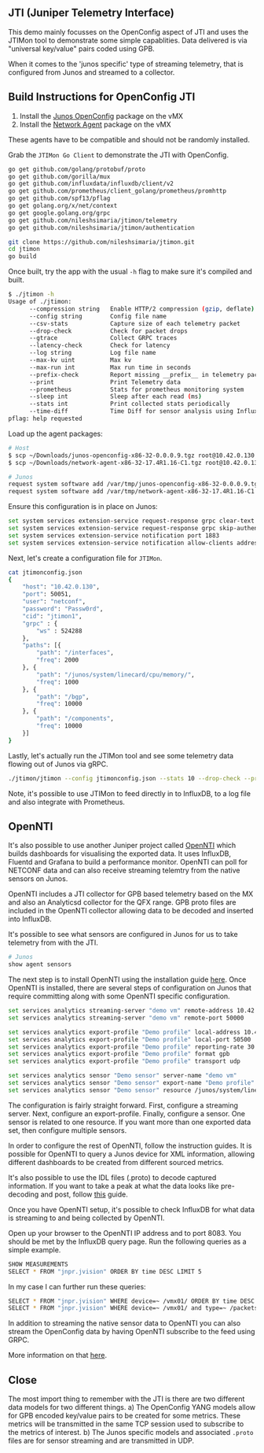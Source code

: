 ## JTI (Juniper Telemetry Interface)

This demo mainly focusses on the OpenConfig aspect of JTI and uses the JTIMon tool to demonstrate some simple capablities. Data delivered is via "universal key/value" pairs coded using GPB.

When it comes to the 'junos specific' type of streaming telemetry, that is configured from Junos and streamed to a collector.

## Build Instructions for OpenConfig JTI

1.	Install the [Junos OpenConfig](https://www.juniper.net/support/downloads/?p=openconfig#sw) package on the vMX
2.	Install the [Network Agent](https://www.juniper.net/support/downloads/?p=mx960#sw) package on the vMX

These agents have to be compatible and should not be randomly installed.

Grab the `JTIMon Go Client` to demonstrate the JTI with OpenConfig.

```bash
go get github.com/golang/protobuf/proto
go get github.com/gorilla/mux
go get github.com/influxdata/influxdb/client/v2
go get github.com/prometheus/client_golang/prometheus/promhttp
go get github.com/spf13/pflag
go get golang.org/x/net/context
go get google.golang.org/grpc
go get github.com/nileshsimaria/jtimon/telemetry
go get github.com/nileshsimaria/jtimon/authentication

git clone https://github.com/nileshsimaria/jtimon.git
cd jtimon
go build
```

Once built, try the app with the usual `-h` flag to make sure it's compiled and built.

```bash
$ ./jtimon -h
Usage of ./jtimon:
      --compression string   Enable HTTP/2 compression (gzip, deflate)
      --config string        Config file name
      --csv-stats            Capture size of each telemetry packet
      --drop-check           Check for packet drops
      --gtrace               Collect GRPC traces
      --latency-check        Check for latency
      --log string           Log file name
      --max-kv uint          Max kv
      --max-run int          Max run time in seconds
      --prefix-check         Report missing __prefix__ in telemetry packet
      --print                Print Telemetry data
      --prometheus           Stats for prometheus monitoring system
      --sleep int            Sleep after each read (ms)
      --stats int            Print collected stats periodically
      --time-diff            Time Diff for sensor analysis using InfluxDB
pflag: help requested
```

Load up the agent packages:

```bash
# Host
$ scp ~/Downloads/junos-openconfig-x86-32-0.0.0.9.tgz root@10.42.0.130:/var/tmp/junos-openconfig-x86-32-0.0.0.9.tgz
$ scp ~/Downloads/network-agent-x86-32-17.4R1.16-C1.tgz root@10.42.0.130:/var/tmp/network-agent-x86-32-17.4R1.16-C1.tgz

# Junos
request system software add /var/tmp/junos-openconfig-x86-32-0.0.0.9.tgz no-validate
request system software add /var/tmp/network-agent-x86-32-17.4R1.16-C1.tgz no-validate
```

Ensure this configuration is in place on Junos:

```bash
set system services extension-service request-response grpc clear-text port 50051
set system services extension-service request-response grpc skip-authentication
set system services extension-service notification port 1883
set system services extension-service notification allow-clients address 0.0.0.0/0
```

Next, let's create a configuration file for `JTIMon`.

```bash
cat jtimonconfig.json
{
    "host": "10.42.0.130",
    "port": 50051,
    "user": "netconf",
    "password": "Passw0rd",
    "cid": "jtimon1",
    "grpc" : {
        "ws" : 524288
    },
    "paths": [{
        "path": "/interfaces",
        "freq": 2000
    }, {
        "path": "/junos/system/linecard/cpu/memory/",
        "freq": 1000
    }, {
        "path": "/bgp",
        "freq": 10000
    }, {
        "path": "/components",
        "freq": 10000
    }]
}
```

Lastly, let's actually run the JTIMon tool and see some telemetry data flowing out of Junos via gRPC.

```bash
./jtimon/jtimon --config jtimonconfig.json --stats 10 --drop-check --print
```

Note, it's possible to use JTIMon to feed directly in to InfluxDB, to a log file and also integrate with Prometheus.

## OpenNTI

It's also possible to use another Juniper project called [OpenNTI](https://github.com/Juniper/open-nti) which builds dashboards for visualising the exported data. It uses InfluxDB, Fluentd and Grafana to build a performance monitor. OpenNTI can poll for NETCONF data and can also receive streaming telemtry from the native sensors on Junos.

OpenNTI includes a JTI collector for GPB based telemetry based on the MX and also an Analyticsd collector for the QFX range. GPB proto files are included in the OpenNTI collector allowing data to be decoded and inserted into InfluxDB.

It's possible to see what sensors are configured in Junos for us to take telemetry from with the JTI.

```bash
# Junos
show agent sensors
```

The next step is to install OpenNTI using the installation guide [here](http://open-nti.readthedocs.io/en/latest/install.html).
Once OpenNTI is installed, there are several steps of configuration on Junos that require committing along with some OpenNTI specific configuration.

```bash
set services analytics streaming-server "demo vm" remote-address 10.42.0.128
set services analytics streaming-server "demo vm" remote-port 50000

set services analytics export-profile "Demo profile" local-address 10.42.0.130
set services analytics export-profile "Demo profile" local-port 50500
set services analytics export-profile "Demo profile" reporting-rate 30
set services analytics export-profile "Demo profile" format gpb
set services analytics export-profile "Demo profile" transport udp

set services analytics sensor "Demo sensor" server-name "demo vm"
set services analytics sensor "Demo sensor" export-name "Demo profile"
set services analytics sensor "Demo sensor" resource /junos/system/linecard/interface/
```

The configuration is fairly straight forward. First, configure a streaming server. Next, configure an export-profile. Finally, configure a sensor. One sensor is related to one resource. If you want more than one exported data set, then configure multiple sensors.

In order to configure the rest of OpenNTI, follow the instruction guides. It is possible for OpenNTI to query a Junos device for XML information, allowing different dashboards to be created from different sourced metrics.

It's also possible to use the IDL files (.proto) to decode captured information. If you want to take a peak at what the data looks like pre-decoding and post, follow [this](https://www.juniper.net/documentation/en_US/junos/topics/reference/general/junos-telemetry-interface-decoding-data.html) guide.


Once you have OpenNTI setup, it's possible to check InfluxDB for what data is streaming to and being collected by OpenNTI.

Open up your browser to the OpenNTI IP address and to port 8083. You should be met by the InfluxDB query page. Run the following queries as a simple example.

```bash
SHOW MEASUREMENTS
SELECT * FROM "jnpr.jvision" ORDER BY time DESC LIMIT 5
```

In my case I can further run these queries:

```bash
SELECT * FROM "jnpr.jvision" WHERE device=~ /vmx01/ ORDER BY time DESC LIMIT 5
SELECT * FROM "jnpr.jvision" WHERE device=~ /vmx01/ and type=~ /packets/ ORDER BY time DESC LIMIT 10
```

In addition to streaming the native sensor data to OpenNTI you can also stream the OpenConfig data by having OpenNTI subscribe to the feed using GRPC.

More information on that [here](https://techmocha.blog/2017/08/21/using-opennti-as-a-collector-for-streaming-telemetry-from-juniper-devices-part-3/).



## Close

The most import thing to remember with the JTI is there are two different data models for two different things.
a) The OpenConfig YANG models allow for GPB encoded key/value pairs to be created for some metrics. These metrics will be transmitted in the same TCP session used to subscribe to the metrics of interest.
b) The Junos specific models and associated `.proto` files are for sensor streaming and are transmitted in UDP.
